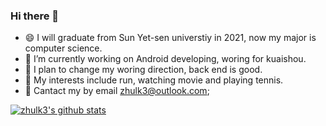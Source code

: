 ### Hi there 👋

<!--
**zhulk3/zhulk3** is a ✨ _special_ ✨ repository because its `README.md` (this file) appears on your GitHub profile.

Here are some ideas to get you started:-->

- 😄 I will graduate from Sun Yet-sen universtiy in 2021, now my major is computer science.
- 🔭 I’m currently working on Android developing, woring for kuaishou.
- 🌱 I plan to change my woring direction, back end is good.
- 👯 My interests include run, watching movie and playing tennis.
- 💬 Cantact my by email zhulk3@outlook.com;

<!--[![Top Langs](https://github-readme-stats.vercel.app/api/top-langs/?username=zhulk3)](https://github.com/anuraghazra/github-readme-stats)
[![Anurag's github stats](https://github-readme-stats.vercel.app/api?username=zhulk3)](https://github.com/anuraghazra/github-readme-stats)
<a href="https://github.com/anuraghazra/github-readme-stats">
  <img align="center" src="https://github-readme-stats.vercel.app/api/pin/?username=zhulk3&repo=github-readme-stats" />
</a>
<a href="https://github.com/anuraghazra/convoychat">
  <img align="center" src="https://github-readme-stats.vercel.app/api/pin/?username=zhulk3&repo=convoychat" />
</a>

-->
[![zhulk3's github stats](https://github-readme-stats.vercel.app/api?username=zhulk3)](https://github.com/anuraghazra/github-readme-stats)
